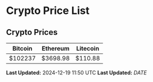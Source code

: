 # Crypto Price List

## Crypto Prices
| Bitcoin | Ethereum | Litecoin |
| ------- | -------- | -------- |
| $102237 | $3698.98 | $110.88 |
**Last Updated:** 2024-12-19 11:50 UTC
**Last Updated:** $DATE$
